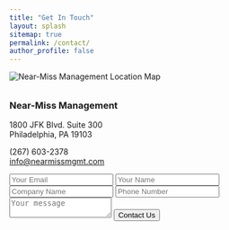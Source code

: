 ```yaml
---
title: "Get In Touch"
layout: splash
sitemap: true
permalink: /contact/
author_profile: false
---
```


<section>

<div class="contact__wrap">
<div class="contact__map" style="padding-bottom: 10px">
  <img src="{{ site.url }}/images/nmm-map-mid.png" alt="Near-Miss Management Location Map">
</div>

<div class="contact__info">

<h3>Near-Miss Management</h3>
<p>1800 JFK Blvd. Suite 300<br>
Philadelphia, PA 19103</p>
<p><i class="fa fa-phone"> </i> (267) 603-2378
<br>
<a href="mailto:info@nearmissmgmt.com"><i class="fa fa-envelope"> </i> info@nearmissmgmt.com</a><br>
</p>

<a href="https://www.linkedin.com/company/near-miss-management" target="_blank"><i class="fa fa-fw fa-linkedin-square fa-2x"></i></a>
<a href="https://twitter.com/{{ site.twitter.username }}" target="_blank"><i class="fa fa-fw fa-twitter-square fa-2x"></i></a>



</div>


<link rel="stylesheet" type="text/css" href="{{ site.url }}/assets/css/formspree.css">

<form style="max-width: 650px" method="POST" action="http://formspree.io/info@nearmissmgmt.com">
  <input type="email" name="email" placeholder="Your Email" required>
  <input type="text" name="name" placeholder="Your Name">
  <input type="text" name="company name" placeholder="Company Name">
  <input type="text" name="_gotcha" style="display:none" />
  <input type="text" name="phone number" placeholder="Phone Number">
  <textarea name="message" placeholder="Your message" required></textarea>
  <button type="submit">Contact Us</button>
  <input type="hidden" name="_next" value="http://www.nearmissmgmt.com" />
  <input type="hidden" name="_subject" value="Near-Miss Contact Form" />
</form>


</div>


</section>